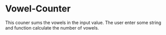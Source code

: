 # Vowel-Counter
This couner sums the vowels in the input value. The user enter some string and function calculate the number of vowels.
